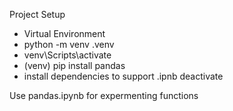 Project Setup
- Virtual Environment
- python -m venv .venv
- venv\Scripts\activate
- (venv)  pip install pandas
- install dependencies to support .ipnb
deactivate

Use pandas.ipynb for expermenting functions
